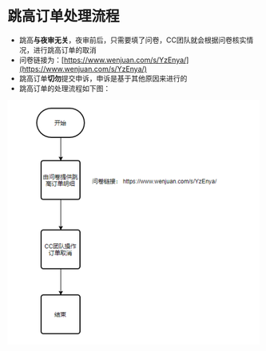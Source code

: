 # 跳高订单处理流程

* 跳高**与夜审无关**，夜审前后，只需要填了问卷，CC团队就会根据问卷核实情况，进行跳高订单的取消
* 问卷链接为：[https://www.wenjuan.com/s/YzEnya/](https://www.wenjuan.com/s/YzEnya/)
* 跳高订单**切勿**提交申诉，申诉是基于其他原因来进行的
* 跳高订单的处理流程如下图：

![](../../../.gitbook/assets/image%20%28776%29.png)

